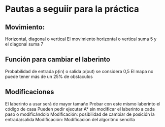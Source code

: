 # Pautas a seguiir para la práctica

## Movimiento:

Horizontal, diagonal o vertical
El movimiento horizontal o vertical suma 5 y el diagonal suma 7

## Función para cambiar el laberinto

Probabilidad de entrada p(in) o salida p(out) se considera 0,5
El mapa no puede tener más de un 25% de obstaculos

## Modificaciones

El laberinto a usar será de mayor tamaño
Probar con este mismo laberinto el código de casa
Pueden pedir ejecutar A* sin modificar el laberinto a cada paso o modificándolo
Modificación: posibilidad de cambiar de posición la entrada/salida
Modificación: Modificacion del algoritmo sencilla